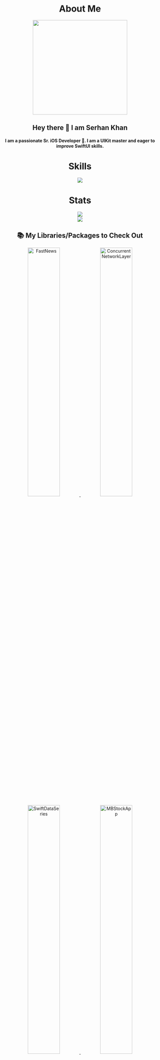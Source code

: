 <h1 align="center">About Me</h1>
<div id="header" align="center"> 
  <img src="https://i.pinimg.com/originals/aa/dd/7e/aadd7e9b3bd757c82a475138365f4c09.jpg" width="300"/>
  <h2> Hey there 👋 I am Serhan Khan</h2> 
  <h4> I am a passionate Sr. iOS Developer 📱. I am a UIKit master and eager to improve SwiftUI skills. </h4> 
</div>

<h1 align="center">Skills</h1>
<p align="center">
  <a href="https://skillicons.dev">
    <img src="https://skillicons.dev/icons?i=apple,git,swift,github,gitlab,firebase,figma,postman,kotlin,androidstudio" />
  </a>
</p>

<h1 align="center">Stats</h1>
<div class="row" align="center">
  <div class="column">
    <img src="https://github-readme-stats.vercel.app/api/top-langs/?username=khanboy1989&theme=tokyonight&hide=javascript,html,ruby,java" />
  </div>
  <div class="column">
    <img src="http://github-profile-summary-cards.vercel.app/api/cards/profile-details?username=khanboy1989&theme=tokyonight" />
  </div>
</div>

<h2 align="center">📚 My Libraries/Packages to Check Out</h2>
<p align="center">
  <a href="https://github.com/khanboy1989/FastNews">
    <img width="45%" height="45%" alt="FastNews" src="https://github-readme-stats.vercel.app/api/pin/?username=khanboy1989&repo=FastNews&theme=tokyonight&hide_border=true" />
  </a>
  <a href="https://github.com/khanboy1989/ConcurrentNetworkLayer">
    <img width="45%" height="45%" alt="ConcurrentNetworkLayer" src="https://github-readme-stats.vercel.app/api/pin/?username=khanboy1989&repo=ConcurrentNetworkLayer&theme=tokyonight&hide_border=true" />
  </a>
</p>

<p align="center">
  <a href="https://github.com/khanboy1989/SwiftDataSeries">
    <img width="45%" height="45%" alt="SwiftDataSeries" src="https://github-readme-stats.vercel.app/api/pin/?username=khanboy1989&repo=SwiftDataSeries&theme=tokyonight&hide_border=true" />
  </a>
  <a href="https://github.com/khanboy1989/MBStockApp">
    <img width="45%" height="45%" alt="MBStockApp" src="https://github-readme-stats.vercel.app/api/pin/?username=khanboy1989&repo=MBStockApp&theme=tokyonight&hide_border=true" />
  </a>
</p>

<div align="center">
  <h3>Connect with Me</h3>
  <p>
    <a href="https://www.linkedin.com/in/serhan-khan-97b577103/">
      <img src="https://img.shields.io/badge/LinkedIn-0077B5?style=for-the-badge&logo=linkedin&logoColor=white" alt="LinkedIn" />
    </a>
    <a href="https://medium.com/@serhankhan">
      <img src="https://img.shields.io/badge/Medium-12100E?style=for-the-badge&logo=medium&logoColor=white" alt="Medium" />
    </a>
    <a href="https://www.youtube.com/@SwiftwithSerhan-d7x">
      <img src="https://img.shields.io/badge/YouTube-FF0000?style=for-the-badge&logo=youtube&logoColor=white" alt="YouTube" />
    </a>
  </p>
</div>
